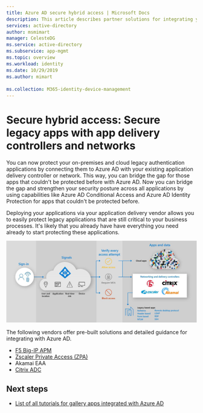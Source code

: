 ```yaml
---
title: Azure AD secure hybrid access | Microsoft Docs
description: This article describes partner solutions for integrating your legacy on-premises, public cloud, or private cloud applications with Azure AD. Secure your legacy apps by connecting app delivery controllers or networks to Azure AD. 
services: active-directory
author: msmimart
manager: CelesteDG
ms.service: active-directory
ms.subservice: app-mgmt
ms.topic: overview
ms.workload: identity
ms.date: 10/29/2019
ms.author: mimart

ms.collection: M365-identity-device-management
---
```


# Secure hybrid access: Secure legacy apps with app delivery controllers and networks

You can now protect your on-premises and cloud legacy authentication applications by connecting them to Azure AD with your existing application delivery controller or network. This way, you can bridge the gap for those apps that couldn't be protected before with Azure AD. Now you can bridge the gap and strengthen your security posture across all applications by using capabilities like Azure AD Conditional Access and Azure AD Identity Protection for apps that couldn't be protected before. 

Deploying your applications via your application delivery vendor allows you to easily protect legacy applications that are still critical to your business processes. It's likely that you already have have everything you need already to start protecting these applications.

![Image showing secure hybrid access](media/secure-hybrid-access/secure-hybrid-access.png)

The following vendors offer pre-built solutions and detailed guidance for integrating with Azure AD.

* [F5 Big-IP APM](https://docs.microsoft.com/azure/active-directory/saas-apps/headerf5-tutorial)
* [Zscaler Private Access (ZPA)](https://docs.microsoft.com/azure/active-directory/saas-apps/zscaler-provisioning-tutorial)
*  Akamai EAA
* [Citrix ADC](https://docs.microsoft.com/azure/active-directory/saas-apps/citrix-netscaler-tutorial)

## Next steps

- [List of all tutorials for gallery apps integrated with Azure AD](https://azure.microsoft.com/documentation/articles/active-directory-saas-tutorial-list/)